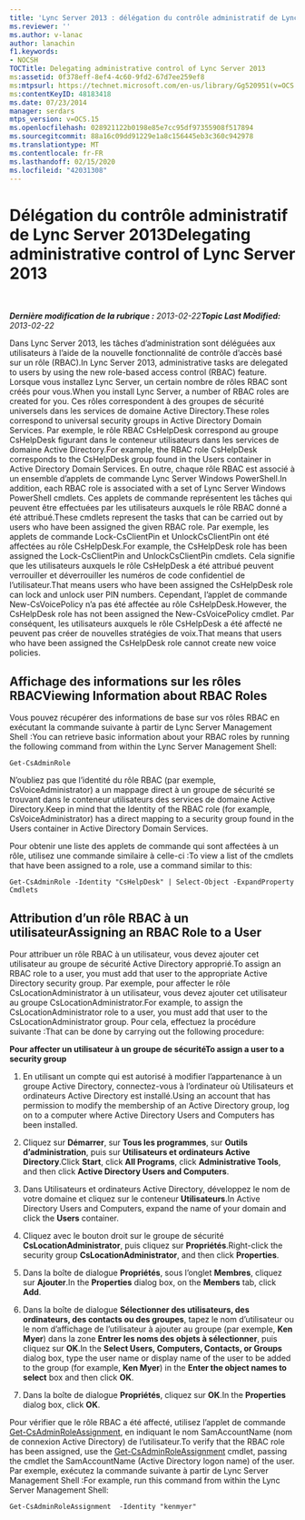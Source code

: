 ```yaml
---
title: 'Lync Server 2013 : délégation du contrôle administratif de Lync Server'
ms.reviewer: ''
ms.author: v-lanac
author: lanachin
f1.keywords:
- NOCSH
TOCTitle: Delegating administrative control of Lync Server 2013
ms:assetid: 0f378eff-8ef4-4c60-9fd2-67d7ee259ef8
ms:mtpsurl: https://technet.microsoft.com/en-us/library/Gg520951(v=OCS.15)
ms:contentKeyID: 48183418
ms.date: 07/23/2014
manager: serdars
mtps_version: v=OCS.15
ms.openlocfilehash: 028921122b0198e85e7cc95df97355908f517894
ms.sourcegitcommit: 88a16c09dd91229e1a8c156445eb3c360c942978
ms.translationtype: MT
ms.contentlocale: fr-FR
ms.lasthandoff: 02/15/2020
ms.locfileid: "42031308"
---
```

<div data-xmlns="http://www.w3.org/1999/xhtml">

<div class="topic" data-xmlns="http://www.w3.org/1999/xhtml" data-msxsl="urn:schemas-microsoft-com:xslt" data-cs="http://msdn.microsoft.com/">

<div data-asp="http://msdn2.microsoft.com/asp">

# <a name="delegating-administrative-control-of-lync-server-2013"></a><span data-ttu-id="44e59-102">Délégation du contrôle administratif de Lync Server 2013</span><span class="sxs-lookup"><span data-stu-id="44e59-102">Delegating administrative control of Lync Server 2013</span></span>

</div>

<div id="mainSection">

<div id="mainBody">

<span> </span>

<span data-ttu-id="44e59-103">_**Dernière modification de la rubrique :** 2013-02-22_</span><span class="sxs-lookup"><span data-stu-id="44e59-103">_**Topic Last Modified:** 2013-02-22_</span></span>

<span data-ttu-id="44e59-104">Dans Lync Server 2013, les tâches d’administration sont déléguées aux utilisateurs à l’aide de la nouvelle fonctionnalité de contrôle d’accès basé sur un rôle (RBAC).</span><span class="sxs-lookup"><span data-stu-id="44e59-104">In Lync Server 2013, administrative tasks are delegated to users by using the new role-based access control (RBAC) feature.</span></span> <span data-ttu-id="44e59-105">Lorsque vous installez Lync Server, un certain nombre de rôles RBAC sont créés pour vous.</span><span class="sxs-lookup"><span data-stu-id="44e59-105">When you install Lync Server, a number of RBAC roles are created for you.</span></span> <span data-ttu-id="44e59-106">Ces rôles correspondent à des groupes de sécurité universels dans les services de domaine Active Directory.</span><span class="sxs-lookup"><span data-stu-id="44e59-106">These roles correspond to universal security groups in Active Directory Domain Services.</span></span> <span data-ttu-id="44e59-107">Par exemple, le rôle RBAC CsHelpDesk correspond au groupe CsHelpDesk figurant dans le conteneur utilisateurs dans les services de domaine Active Directory.</span><span class="sxs-lookup"><span data-stu-id="44e59-107">For example, the RBAC role CsHelpDesk corresponds to the CsHelpDesk group found in the Users container in Active Directory Domain Services.</span></span> <span data-ttu-id="44e59-108">En outre, chaque rôle RBAC est associé à un ensemble d’applets de commande Lync Server Windows PowerShell.</span><span class="sxs-lookup"><span data-stu-id="44e59-108">In addition, each RBAC role is associated with a set of Lync Server Windows PowerShell cmdlets.</span></span> <span data-ttu-id="44e59-109">Ces applets de commande représentent les tâches qui peuvent être effectuées par les utilisateurs auxquels le rôle RBAC donné a été attribué.</span><span class="sxs-lookup"><span data-stu-id="44e59-109">These cmdlets represent the tasks that can be carried out by users who have been assigned the given RBAC role.</span></span> <span data-ttu-id="44e59-110">Par exemple, les applets de commande Lock-CsClientPin et UnlockCsClientPin ont été affectées au rôle CsHelpDesk.</span><span class="sxs-lookup"><span data-stu-id="44e59-110">For example, the CsHelpDesk role has been assigned the Lock-CsClientPin and UnlockCsClientPin cmdlets.</span></span> <span data-ttu-id="44e59-111">Cela signifie que les utilisateurs auxquels le rôle CsHelpDesk a été attribué peuvent verrouiller et déverrouiller les numéros de code confidentiel de l’utilisateur.</span><span class="sxs-lookup"><span data-stu-id="44e59-111">That means users who have been assigned the CsHelpDesk role can lock and unlock user PIN numbers.</span></span> <span data-ttu-id="44e59-112">Cependant, l’applet de commande New-CsVoicePolicy n’a pas été affectée au rôle CsHelpDesk.</span><span class="sxs-lookup"><span data-stu-id="44e59-112">However, the CsHelpDesk role has not been assigned the New-CsVoicePolicy cmdlet.</span></span> <span data-ttu-id="44e59-113">Par conséquent, les utilisateurs auxquels le rôle CsHelpDesk a été affecté ne peuvent pas créer de nouvelles stratégies de voix.</span><span class="sxs-lookup"><span data-stu-id="44e59-113">That means that users who have been assigned the CsHelpDesk role cannot create new voice policies.</span></span>

<div>

## <a name="viewing-information-about-rbac-roles"></a><span data-ttu-id="44e59-114">Affichage des informations sur les rôles RBAC</span><span class="sxs-lookup"><span data-stu-id="44e59-114">Viewing Information about RBAC Roles</span></span>

<span data-ttu-id="44e59-115">Vous pouvez récupérer des informations de base sur vos rôles RBAC en exécutant la commande suivante à partir de Lync Server Management Shell :</span><span class="sxs-lookup"><span data-stu-id="44e59-115">You can retrieve basic information about your RBAC roles by running the following command from within the Lync Server Management Shell:</span></span>

    Get-CsAdminRole

<span data-ttu-id="44e59-116">N’oubliez pas que l’identité du rôle RBAC (par exemple, CsVoiceAdministrator) a un mappage direct à un groupe de sécurité se trouvant dans le conteneur utilisateurs des services de domaine Active Directory.</span><span class="sxs-lookup"><span data-stu-id="44e59-116">Keep in mind that the Identity of the RBAC role (for example, CsVoiceAdministrator) has a direct mapping to a security group found in the Users container in Active Directory Domain Services.</span></span>

<span data-ttu-id="44e59-117">Pour obtenir une liste des applets de commande qui sont affectées à un rôle, utilisez une commande similaire à celle-ci :</span><span class="sxs-lookup"><span data-stu-id="44e59-117">To view a list of the cmdlets that have been assigned to a role, use a command similar to this:</span></span>

    Get-CsAdminRole -Identity "CsHelpDesk" | Select-Object -ExpandProperty Cmdlets

</div>

<div>

## <a name="assigning-an-rbac-role-to-a-user"></a><span data-ttu-id="44e59-118">Attribution d’un rôle RBAC à un utilisateur</span><span class="sxs-lookup"><span data-stu-id="44e59-118">Assigning an RBAC Role to a User</span></span>

<span data-ttu-id="44e59-119">Pour attribuer un rôle RBAC à un utilisateur, vous devez ajouter cet utilisateur au groupe de sécurité Active Directory approprié.</span><span class="sxs-lookup"><span data-stu-id="44e59-119">To assign an RBAC role to a user, you must add that user to the appropriate Active Directory security group.</span></span> <span data-ttu-id="44e59-120">Par exemple, pour affecter le rôle CsLocationAdministrator à un utilisateur, vous devez ajouter cet utilisateur au groupe CsLocationAdministrator.</span><span class="sxs-lookup"><span data-stu-id="44e59-120">For example, to assign the CsLocationAdministrator role to a user, you must add that user to the CsLocationAdministrator group.</span></span> <span data-ttu-id="44e59-121">Pour cela, effectuez la procédure suivante :</span><span class="sxs-lookup"><span data-stu-id="44e59-121">That can be done by carrying out the following procedure:</span></span>

<span data-ttu-id="44e59-122">**Pour affecter un utilisateur à un groupe de sécurité**</span><span class="sxs-lookup"><span data-stu-id="44e59-122">**To assign a user to a security group**</span></span>

1.  <span data-ttu-id="44e59-123">En utilisant un compte qui est autorisé à modifier l’appartenance à un groupe Active Directory, connectez-vous à l’ordinateur où Utilisateurs et ordinateurs Active Directory est installé.</span><span class="sxs-lookup"><span data-stu-id="44e59-123">Using an account that has permission to modify the membership of an Active Directory group, log on to a computer where Active Directory Users and Computers has been installed.</span></span>

2.  <span data-ttu-id="44e59-124">Cliquez sur **Démarrer**, sur **Tous les programmes**, sur **Outils d’administration**, puis sur **Utilisateurs et ordinateurs Active Directory**.</span><span class="sxs-lookup"><span data-stu-id="44e59-124">Click **Start**, click **All Programs**, click **Administrative Tools**, and then click **Active Directory Users and Computers**.</span></span>

3.  <span data-ttu-id="44e59-125">Dans Utilisateurs et ordinateurs Active Directory, développez le nom de votre domaine et cliquez sur le conteneur **Utilisateurs**.</span><span class="sxs-lookup"><span data-stu-id="44e59-125">In Active Directory Users and Computers, expand the name of your domain and click the **Users** container.</span></span>

4.  <span data-ttu-id="44e59-126">Cliquez avec le bouton droit sur le groupe de sécurité **CsLocationAdministrator**, puis cliquez sur **Propriétés**.</span><span class="sxs-lookup"><span data-stu-id="44e59-126">Right-click the security group **CsLocationAdministrator**, and then click **Properties**.</span></span>

5.  <span data-ttu-id="44e59-127">Dans la boîte de dialogue **Propriétés**, sous l’onglet **Membres**, cliquez sur **Ajouter**.</span><span class="sxs-lookup"><span data-stu-id="44e59-127">In the **Properties** dialog box, on the **Members** tab, click **Add**.</span></span>

6.  <span data-ttu-id="44e59-128">Dans la boîte de dialogue **Sélectionner des utilisateurs, des ordinateurs, des contacts ou des groupes**, tapez le nom d’utilisateur ou le nom d’affichage de l’utilisateur à ajouter au groupe (par exemple, **Ken Myer**) dans la zone **Entrer les noms des objets à sélectionner**, puis cliquez sur **OK**.</span><span class="sxs-lookup"><span data-stu-id="44e59-128">In the **Select Users, Computers, Contacts, or Groups** dialog box, type the user name or display name of the user to be added to the group (for example, **Ken Myer**) in the **Enter the object names to select** box and then click **OK**.</span></span>

7.  <span data-ttu-id="44e59-129">Dans la boîte de dialogue **Propriétés**, cliquez sur **OK**.</span><span class="sxs-lookup"><span data-stu-id="44e59-129">In the **Properties** dialog box, click **OK**.</span></span>

<span data-ttu-id="44e59-130">Pour vérifier que le rôle RBAC a été affecté, utilisez l’applet de commande [Get-CsAdminRoleAssignment](https://docs.microsoft.com/powershell/module/skype/Get-CsAdminRoleAssignment), en indiquant le nom SamAccountName (nom de connexion Active Directory) de l’utilisateur.</span><span class="sxs-lookup"><span data-stu-id="44e59-130">To verify that the RBAC role has been assigned, use the [Get-CsAdminRoleAssignment](https://docs.microsoft.com/powershell/module/skype/Get-CsAdminRoleAssignment) cmdlet, passing the cmdlet the SamAccountName (Active Directory logon name) of the user.</span></span> <span data-ttu-id="44e59-131">Par exemple, exécutez la commande suivante à partir de Lync Server Management Shell :</span><span class="sxs-lookup"><span data-stu-id="44e59-131">For example, run this command from within the Lync Server Management Shell:</span></span>

    Get-CsAdminRoleAssignment  -Identity "kenmyer"

</div>

</div>

<span> </span>

</div>

</div>

</div>

